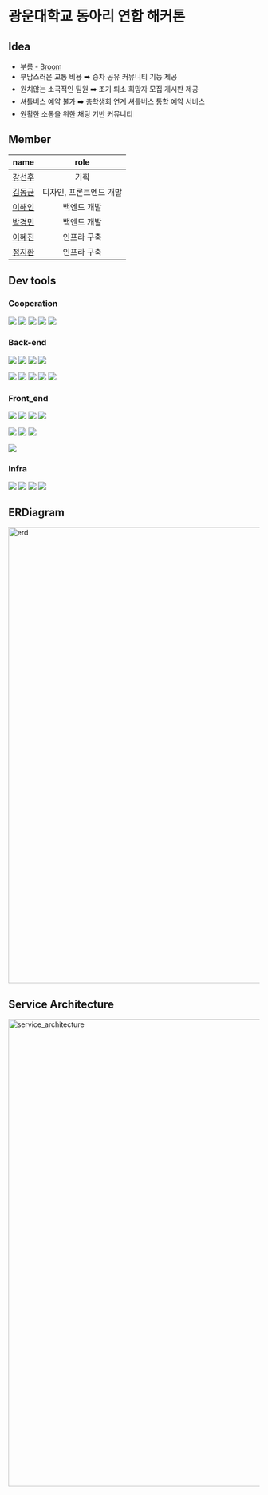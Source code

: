 # 광운대학교 동아리 연합 해커톤

## Idea

- [부름 - Broom](https://broom.life)
- 부담스러운 교통 비용  ➡️  승차 공유 커뮤니티 기능 제공
- 원치않는 소극적인 팀원  ➡️  조기 퇴소 희망자 모집 게시판 제공
- 셔틀버스 예약 불가  ➡️  총학생회 연계 셔틀버스 통합 예약 서비스
- 원활한 소통을 위한 채팅 기반 커뮤니티



## Member

|                    name                    |          role           |
| :----------------------------------------: | :---------------------: |
|     [강선후](https://github.com/SXXHU)     |          기획           |
| [김동균](https://github.com/KimDongGyun23) | 디자인, 프론트엔드 개발 |
|  [이해인](https://github.com/saranghein)   |       백엔드 개발       |
|  [박경민](https://github.com/Kyoung-M1N)   |       백엔드 개발       |
|   [이혜진](https://github.com/hyejinll)    |       인프라 구축       |
|  [정지환](https://github.com/JJhwan7099)   |       인프라 구축       |



## Dev tools

### Cooperation

<img src="https://img.shields.io/badge/Git-F05032?style=flat&logo=Git&logoColor=white"/> <img src="https://img.shields.io/badge/Github-222222?style=flat&logo=Github&logoColor=white"/> <img src="https://img.shields.io/badge/Notion-000000?style=flat&logo=notion&logoColor=white"/> <img src="https://img.shields.io/badge/Discord-5865F2?style=flat&logo=discord&logoColor=white"/> <img src="https://img.shields.io/badge/Figma-F24E1E?style=flat&logo=figma&logoColor=white"/>

### Back-end

<img src="https://img.shields.io/badge/Java-21-007396?style=flat&logo=openjdk&logoColor=white"/> <img src="https://img.shields.io/badge/Spring%20boot-3.3.5-6DB33F?style=flat&logo=Springboot&logoColor=white"/> <img src="https://img.shields.io/badge/Spring%20Security-3.3.5-6DB33F?style=flat&logo=Springsecurity&logoColor=white"/> <img src="https://img.shields.io/badge/Spring%20Data%20JPA-3.3.5-6DB33F?style=flat&logo=hibernate&logoColor=white"/>

<img src="https://img.shields.io/badge/MySQL-8.0.39-4479A1?style=flat&logo=MySQL&logoColor=white"/> <img src="https://img.shields.io/badge/JWT-0.12.3-000000?style=flat&logo=jsonwebtokens&logoColor=white"/> <img src="https://img.shields.io/badge/Web%20Socket-3.3.5-010101?style=flat&logo=socketdotio&logoColor=white"/> <img src="https://img.shields.io/badge/RabbitMQ-3.13.7-FF6600?style=flat&logo=rabbitmq&logoColor=white"/> <img src="https://img.shields.io/badge/Erlang-26.2.5.5-A90533?style=flat&logo=erlang&logoColor=white"/>

### Front_end

<img src="https://img.shields.io/badge/TypeScript-5.6.2-3178C6?style=flat&logo=typescript&logoColor=white"/> <img src="https://img.shields.io/badge/React-18.3.1-61DAFB?style=flat&logo=react&logoColor=white"/> <img src="https://img.shields.io/badge/React%20Query-5.59.20-FF4154?style=flat&logo=reactquery&logoColor=white"/> <img src="https://img.shields.io/badge/React Hook Form-7.53.2-EC5990?style=flat&logo=reacthookform&logoColor=white"/>   

<img src="https://img.shields.io/badge/Tailwind%20CSS-3.4.14-06B6D4?style=flat&logo=tailwindcss&logoColor=white"/> <img src="https://img.shields.io/badge/Axios-1.7.7-5A29E4?style=flat&logo=axios&logoColor=white"/> <img src="https://img.shields.io/badge/Zod-3.23.8-3E67B1?style=flat&logo=zod&logoColor=white"/>

<img src="https://img.shields.io/badge/Vercel-000000?style=flat&logo=vercel&logoColor=white"/> 

### Infra 

<img src="https://img.shields.io/badge/AWS EC2-FF9900?style=flat&logo=amazonec2&logoColor=white"/> <img src="https://img.shields.io/badge/AWS RDS-527FFF?style=flat&logo=amazonrds&logoColor=white"/> <img src="https://img.shields.io/badge/AWS ELB-8C4FFF?style=flat&logo=awselasticloadbalancing&logoColor=white"/> <img src="https://img.shields.io/badge/AWS Route 53-8C4FFF?style=flat&logo=amazonroute53&logoColor=white"/>




## ERDiagram

<img width="913" alt="erd" src="https://github.com/user-attachments/assets/0f4b2d15-ffb2-46a3-998c-0d6084ca2098">


## Service Architecture

<img width="936" alt="service_architecture" src="https://github.com/user-attachments/assets/11489866-fd1c-4b81-a8d7-a85fcaec8a7b">


